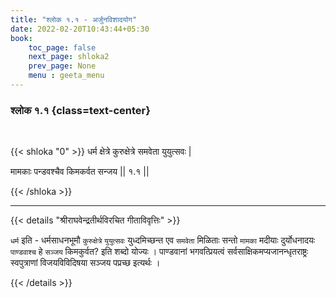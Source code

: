 ```yaml
---
title: "श्लोक १.१ - अर्जुनविशादयोग"
date: 2022-02-20T10:43:44+05:30
book:
    toc_page: false
    next_page: shloka2
    prev_page: None
    menu : geeta_menu
---
```




### श्लोक १.१ {class=text-center}

<br/>

{{< shloka  "0"  >}}
 धर्म क्षेत्रे कुरुक्षेत्रे समवेता युयुत्सवः |
 
 मामकाः पन्डवश्चैव किमकर्वत सन्जय || १.१ ||

 {{< /shloka >}}

---

{{< details "श्रीराघवेन्द्रतीर्थविरचित गीताविवृत्तिः" >}}

`धर्म`  इति -  धर्मसाधनभूमौ `कुरुक्षेत्रे`  `युयुत्सवः` युध्दमिच्छन्त एव `समवेता`  मिळिताः सन्तो  `मामका`  मदीयाः दुर्योधनादयः  `पाण्डवाश्च`  हे `सञ्जय` किमकुर्वत?  इति शब्दो योज्यः । पाण्डवानां भगवत्प्रियत्वं सर्वसाक्षिकमप्यजानन्धृतराष्ट्रः स्वपुत्राणां विजयविविदिषया सञ्जय पप्रच्छ इत्यर्थः ।


{{< /details >}}